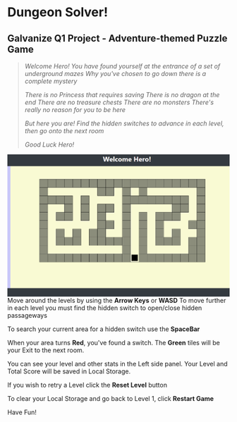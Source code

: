 # Dungeon Solver!
## Galvanize Q1 Project - Adventure-themed Puzzle Game

>_Welcome Hero! You have found yourself at the entrance of a set of underground mazes_
>_Why you've chosen to go down there is a complete mystery_
>
>_There is no Princess that requires saving_
>_There is no dragon at the end_
>_There are no treasure chests_
>_There are no monsters_
>_There's really no reason for you to be here_
>
>_But here you are! Find the hidden switches to advance in each level, then go onto the next room_
>
>_Good Luck Hero!_

<img src="imgCap.png"
     alt="Dungeon Pic"
     style="float: left; margin-right: 10px;" />

Move around the levels by using the **Arrow Keys** or **WASD**
To move further in each level you must find the hidden switch to open/close hidden passageways

To search your current area for a hidden switch use the **SpaceBar**

When your area turns **Red**, you've found a switch. The **Green** tiles will be your Exit to the next room.

You can see your level and other stats in the Left side panel. Your Level and Total Score will be saved in Local Storage.

If you wish to retry a Level click the **Reset Level** button

To clear your Local Storage and go back to Level 1, click **Restart Game**


Have Fun!
